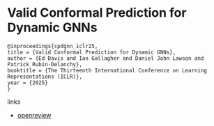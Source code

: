 # Valid Conformal Prediction for Dynamic GNNs

```
@inproceedings{cpdgnn_iclr25,
title = {Valid Conformal Prediction for Dynamic GNNs},
author = {Ed Davis and Ian Gallagher and Daniel John Lawson and Patrick Rubin-Delanchy},
booktitle = {The Thirteenth International Conference on Learning Representations (ICLR)},
year = {2025}
}
```

links
- [openreview](https://openreview.net/forum?id=i3T0wvQDKg)
